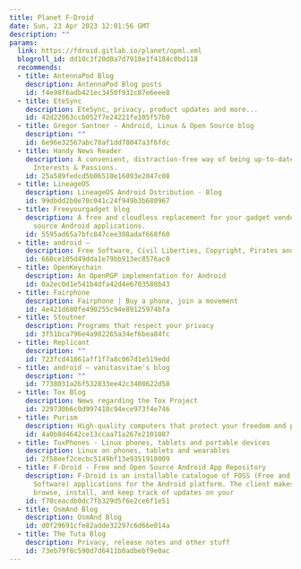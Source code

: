 ```yaml
---
title: Planet F-Droid
date: Sun, 23 Apr 2023 12:01:56 GMT
description: ""
params:
  link: https://fdroid.gitlab.io/planet/opml.xml
  blogroll_id: dd10c3f20d0a7d7918e1f4184c0bd118
  recommends:
  - title: AntennaPod Blog
    description: AntennaPod Blog posts
    id: f4e98f6adb421ec3450f932c87e6eee8
  - title: EteSync
    description: EteSync, privacy, product updates and more...
    id: 42d22063ccb052f7e24221fe105f57b0
  - title: Gregor Santner - Android, Linux & Open Source blog
    description: ""
    id: 6e96e32567abc78af1dd78047a3f6fdc
  - title: Handy News Reader
    description: A convenient, distraction-free way of being up-to-date with Your
      Interests & Passions.
    id: 25a589fedcd5b06510e16093e2047c08
  - title: LineageOS
    description: LineageOS Android Dstribution - Blog
    id: 99dbdd2b0e70c041c24f949b3b680967
  - title: Freeyourgadget blog
    description: A free and cloudless replacement for your gadget vendors' closed
      source Android applications.
    id: 5595ad65a7bfc847cee308adaf668f60
  - title: android –
    description: Free Software, Civil Liberties, Copyright, Pirates and other stuff
    id: 660ce105d49dda1e79bb913ec8576ac0
  - title: OpenKeychain
    description: An OpenPGP implementation for Android
    id: 0a2ec0d1e541b4dfa42d4e6703588b43
  - title: Fairphone
    description: Fairphone | Buy a phone, join a movement
    id: 4e421d680fe490255c94e89125974bfa
  - title: Stoutner
    description: Programs that respect your privacy
    id: 3f51bca796e4a982265a34ef6bea84fc
  - title: Replicant
    description: ""
    id: 723fcd41861aff1f7a8c067d1e519edd
  - title: android – vanitasvitae's blog
    description: ""
    id: 7738031a26f532833ee42c3408622d58
  - title: Tox Blog
    description: News regarding the Tox Project
    id: 229730b6c0d997418c94ece973f4e746
  - title: Purism
    description: High-quality computers that protect your freedom and privacy
    id: 4a0b8d4642ce13ccaa71a267e2101087
  - title: TuxPhones - Linux phones, tablets and portable devices
    description: Linux on phones, tablets and wearables
    id: 2f58eef2cecbc5149bf13e9351918009
  - title: F-Droid - Free and Open Source Android App Repository
    description: F-Droid is an installable catalogue of FOSS (Free and Open Source
      Software) applications for the Android platform. The client makes it easy to
      browse, install, and keep track of updates on your
    id: f70ceacdb0dc7fb329d5f6e2ce6f1e51
  - title: OsmAnd Blog
    description: OsmAnd Blog
    id: d0f29691cfe82adde32297c6d66e014a
  - title: The Tuta Blog
    description: Privacy, release notes and other stuff
    id: 73eb79f8c590d7d6411b0adbebf9e0ac
---
```

